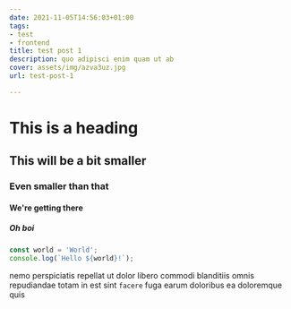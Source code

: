 ```yaml
---
date: 2021-11-05T14:56:03+01:00
tags:
- test
- frontend
title: test post 1
description: quo adipisci enim quam ut ab
cover: assets/img/azva3uz.jpg
url: test-post-1

---
```

# This is a heading

## This will be a bit smaller

### Even smaller than that

#### We're getting there

##### Oh boi

```typescript
const world = 'World';
console.log(`Hello ${world}!`);
```

nemo perspiciatis repellat ut dolor libero commodi blanditiis omnis
repudiandae totam in est sint `facere` fuga
earum doloribus ea doloremque quis
